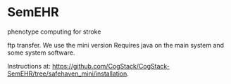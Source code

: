 # SemEHR

phenotype computing for stroke

ftp transfer.  We use the mini version Requires java on the main system and some system software.

Instructions at: https://github.com/CogStack/CogStack-SemEHR/tree/safehaven_mini/installation.    

